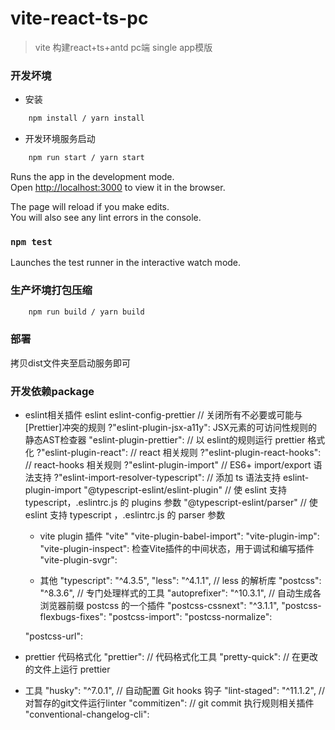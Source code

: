 # vite-react-ts-pc
> vite 构建react+ts+antd pc端 single app模版

### 开发坏境
* 安装 
```sh
    npm install / yarn install
``` 

* 开发环境服务启动
```sh
    npm run start / yarn start
``` 


Runs the app in the development mode.<br>
Open [http://localhost:3000](http://localhost:3000) to view it in the browser.

The page will reload if you make edits.<br>
You will also see any lint errors in the console.

### `npm test`

Launches the test runner in the interactive watch mode.<br>

### 生产坏境打包压缩
```sh
    npm run build / yarn build
``` 
### 部署
拷贝dist文件夹至启动服务即可

### 开发依赖package

* eslint相关插件
  eslint
  eslint-config-prettier // 关闭所有不必要或可能与[Prettier]冲突的规则
  ?"eslint-plugin-jsx-a11y":  JSX元素的可访问性规则的静态AST检查器 
  "eslint-plugin-prettier": // 以 eslint的规则运行 prettier 格式化
  ?"eslint-plugin-react": // react 相关规则
  ?"eslint-plugin-react-hooks": // react-hooks 相关规则
  ?"eslint-plugin-import" // ES6+  import/export 语法支持
  ?"eslint-import-resolver-typescript": // 添加 ts 语法支持  eslint-plugin-import
  "@typescript-eslint/eslint-plugin" // 使 eslint 支持 typescript，.eslintrc.js 的 plugins 参数
  "@typescript-eslint/parser" // 使 eslint 支持 typescript ，.eslintrc.js 的 parser 参数

  * vite plugin 插件
    "vite"
    "vite-plugin-babel-import": 
    "vite-plugin-imp": 
    "vite-plugin-inspect": 检查Vite插件的中间状态，用于调试和编写插件
    "vite-plugin-svgr": 

  * 其他
  "typescript": "^4.3.5",
  "less": "^4.1.1", // less 的解析库
  "postcss": "^8.3.6", // 专门处理样式的工具
  "autoprefixer": "^10.3.1", // 自动生成各浏览器前缀 postcss 的一个插件
  "postcss-cssnext": "^3.1.1",
  "postcss-flexbugs-fixes": 
  "postcss-import":
  "postcss-normalize": 
  <!-- "postcss-preset-env":  -->
  "postcss-url": 
  <!-- "serve": "^12.0.0", // 本地启动一个服务，可以查看静态文件 -->

* prettier 代码格式化
  "prettier": // 代码格式化工具
  "pretty-quick":  // 在更改的文件上运行 prettier

* 工具
  "husky": "^7.0.1", // 自动配置 Git hooks 钩子
  "lint-staged": "^11.1.2", // 对暂存的git文件运行linter
  "commitizen": // git commit 执行规则相关插件
  "conventional-changelog-cli":